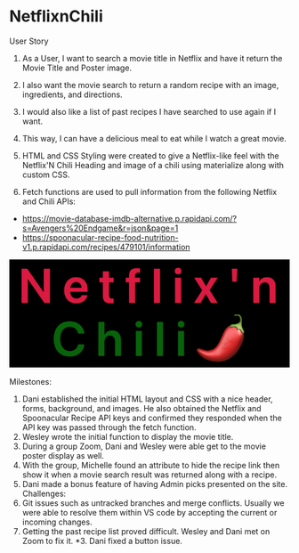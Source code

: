 # NetflixnChili
User Story
1. As a User, I want to search a movie title in Netflix and have it return the Movie Title and Poster image.
2. I also want the movie search to return a random recipe with an image, ingredients, and directions.
3. I would also like a list of past recipes I have searched to use again if I want.
4. This way, I can have a delicious meal to eat while I watch a great movie.

1. HTML and CSS Styling were created to give a Netflix-like feel with the Netflix'N Chili Heading and image of a chili using materialize along with custom CSS.

2. Fetch functions are used to pull information from the following Netflix and Chili APIs:
* https://movie-database-imdb-alternative.p.rapidapi.com/?s=Avengers%20Endgame&r=json&page=1
* https://spoonacular-recipe-food-nutrition-v1.p.rapidapi.com/recipes/479101/information

<a href="https://reinholz36.github.io/NetflixnChili/">
<img src="./assets/images/pg-hdg-title.png" alt="Netflix N' Chili" page title">
</a>

Milestones:
1. Dani established the initial HTML layout and CSS with a nice header, forms, background, and images. He also obtained the Netflix and Spoonacular Recipe API keys and confirmed they responded when the API key was passed through the fetch function.
2. Wesley wrote the initial function to display the movie title.
3. During a group Zoom, Dani and Wesley were able get  to the movie poster display as well.
4. With the group, Michelle found an attribute to hide the recipe link then show it when a movie search result was returned along with a recipe.
5. Dani made a bonus feature of having Admin picks presented on the site.
Challenges:
1. Git issues such as untracked branches and merge conflicts. Usually we were able to resolve them within VS code by accepting the current or incoming changes.
2. Getting the past recipe list proved difficult. Wesley and Dani met on Zoom to fix it.
*3. Dani fixed a button issue.

